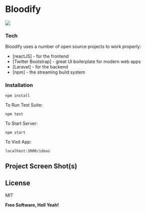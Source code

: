 # Bloodify
![](https://i.ibb.co/Pjjc2zx/iblood-logo.png)

### Tech

Bloodify uses a number of open source projects to work properly:

* [reactJS] - for the frontend
* [Twitter Bootstrap] - great UI boilerplate for modern web apps
* [Laravel] - for the backend
* [npm] - the streaming build system

### Installation

`npm install`  

To Run Test Suite:  

`npm test`  

To Start Server:

`npm start`  

To Visit App:

`localhost:3000/ideas`  

## Project Screen Shot(s)


License
----

MIT


**Free Software, Hell Yeah!**
